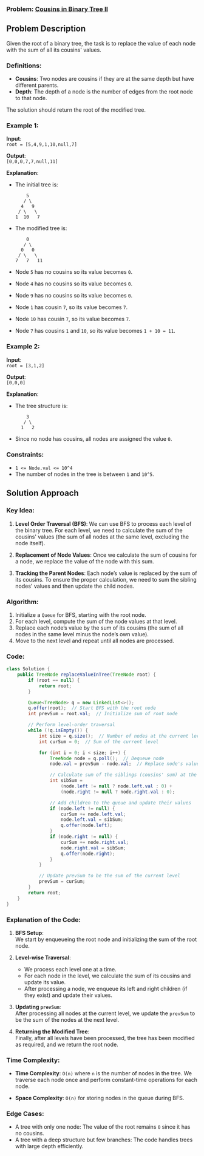 ### Problem: [Cousins in Binary Tree II](https://leetcode.com/problems/cousins-in-binary-tree-ii/description/?envType=daily-question&envId=2024-10-23)

## Problem Description

Given the root of a binary tree, the task is to replace the value of each node with the sum of all its cousins' values. 

### Definitions:
- **Cousins**: Two nodes are cousins if they are at the same depth but have different parents.
- **Depth**: The depth of a node is the number of edges from the root node to that node.

The solution should return the root of the modified tree.

### Example 1:

**Input**:  
`root = [5,4,9,1,10,null,7]`

**Output**:  
`[0,0,0,7,7,null,11]`

**Explanation**:  
- The initial tree is:
  ```
      5
     / \
    4   9
   / \   \
  1  10   7
  ```

- The modified tree is:
  ```
      0
     / \
    0   0
   / \   \
  7   7   11
  ```
- Node `5` has no cousins so its value becomes `0`.
- Node `4` has no cousins so its value becomes `0`.
- Node `9` has no cousins so its value becomes `0`.
- Node `1` has cousin `7`, so its value becomes `7`.
- Node `10` has cousin `7`, so its value becomes `7`.
- Node `7` has cousins `1` and `10`, so its value becomes `1 + 10 = 11`.

### Example 2:

**Input**:  
`root = [3,1,2]`

**Output**:  
`[0,0,0]`

**Explanation**:  
- The tree structure is:
  ```
      3
     / \
    1   2
  ```

- Since no node has cousins, all nodes are assigned the value `0`.

### Constraints:
- `1 <= Node.val <= 10^4`
- The number of nodes in the tree is between `1` and `10^5`.

## Solution Approach

### Key Idea:
1. **Level Order Traversal (BFS)**: 
   We can use BFS to process each level of the binary tree. For each level, we need to calculate the sum of the cousins' values (the sum of all nodes at the same level, excluding the node itself).

2. **Replacement of Node Values**: 
   Once we calculate the sum of cousins for a node, we replace the value of the node with this sum.

3. **Tracking the Parent Nodes**: 
   Each node’s value is replaced by the sum of its cousins. To ensure the proper calculation, we need to sum the sibling nodes' values and then update the child nodes.

### Algorithm:

1. Initialize a `Queue` for BFS, starting with the root node.
2. For each level, compute the sum of the node values at that level.
3. Replace each node’s value by the sum of its cousins (the sum of all nodes in the same level minus the node’s own value).
4. Move to the next level and repeat until all nodes are processed.

### Code:

```java
class Solution {
    public TreeNode replaceValueInTree(TreeNode root) {
        if (root == null) {
            return root;
        }

        Queue<TreeNode> q = new LinkedList<>();
        q.offer(root);  // Start BFS with the root node
        int prevSum = root.val;  // Initialize sum of root node

        // Perform level-order traversal
        while (!q.isEmpty()) {
            int size = q.size();  // Number of nodes at the current level
            int curSum = 0;  // Sum of the current level

            for (int i = 0; i < size; i++) {
                TreeNode node = q.poll();  // Dequeue node
                node.val = prevSum - node.val;  // Replace node's value with sum of its cousins

                // Calculate sum of the siblings (cousins' sum) at the current level
                int sibSum = 
                    (node.left != null ? node.left.val : 0) + 
                    (node.right != null ? node.right.val : 0);

                // Add children to the queue and update their values
                if (node.left != null) {
                    curSum += node.left.val;
                    node.left.val = sibSum;
                    q.offer(node.left);
                }
                if (node.right != null) {
                    curSum += node.right.val;
                    node.right.val = sibSum;
                    q.offer(node.right);
                }
            }

            // Update prevSum to be the sum of the current level
            prevSum = curSum;
        }
        return root;
    }
}
```

### Explanation of the Code:

1. **BFS Setup**:  
   We start by enqueueing the root node and initializing the sum of the root node.

2. **Level-wise Traversal**:  
   - We process each level one at a time.
   - For each node in the level, we calculate the sum of its cousins and update its value.
   - After processing a node, we enqueue its left and right children (if they exist) and update their values.

3. **Updating `prevSum`**:  
   After processing all nodes at the current level, we update the `prevSum` to be the sum of the nodes at the next level.

4. **Returning the Modified Tree**:  
   Finally, after all levels have been processed, the tree has been modified as required, and we return the root node.

### Time Complexity:
- **Time Complexity**: `O(n)` where `n` is the number of nodes in the tree. We traverse each node once and perform constant-time operations for each node.
  
- **Space Complexity**: `O(n)` for storing nodes in the queue during BFS.

### Edge Cases:
- A tree with only one node: The value of the root remains `0` since it has no cousins.
- A tree with a deep structure but few branches: The code handles trees with large depth efficiently.
